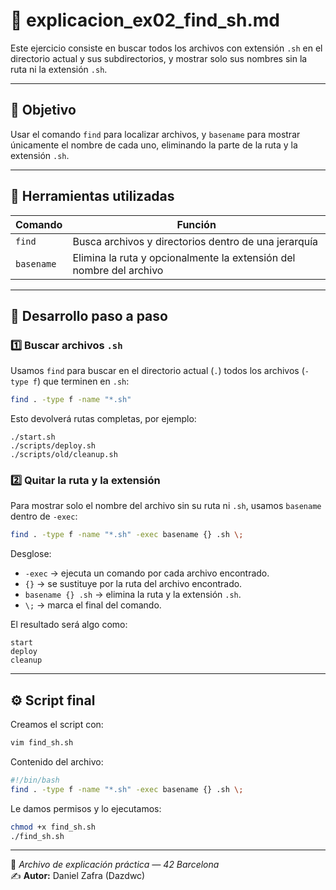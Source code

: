 # 🧩 explicacion_ex02_find_sh.md

Este ejercicio consiste en buscar todos los archivos con extensión `.sh` en el directorio actual y sus subdirectorios, y mostrar solo sus nombres sin la ruta ni la extensión `.sh`.

---

## 🧠 Objetivo

Usar el comando `find` para localizar archivos, y `basename` para mostrar únicamente el nombre de cada uno, eliminando la parte de la ruta y la extensión `.sh`.

---

## 🧰 Herramientas utilizadas

| Comando | Función |
|----------|----------|
| `find` | Busca archivos y directorios dentro de una jerarquía |
| `basename` | Elimina la ruta y opcionalmente la extensión del nombre del archivo |

---

## 🧩 Desarrollo paso a paso

### 1️⃣ Buscar archivos `.sh`
Usamos `find` para buscar en el directorio actual (`.`) todos los archivos (`-type f`) que terminen en `.sh`:
```bash
find . -type f -name "*.sh"
```

Esto devolverá rutas completas, por ejemplo:
```
./start.sh
./scripts/deploy.sh
./scripts/old/cleanup.sh
```

### 2️⃣ Quitar la ruta y la extensión
Para mostrar solo el nombre del archivo sin su ruta ni `.sh`, usamos `basename` dentro de `-exec`:

```bash
find . -type f -name "*.sh" -exec basename {} .sh \;
```

Desglose:
- `-exec` → ejecuta un comando por cada archivo encontrado.
- `{}` → se sustituye por la ruta del archivo encontrado.
- `basename {} .sh` → elimina la ruta y la extensión `.sh`.
- `\;` → marca el final del comando.

El resultado será algo como:
```
start
deploy
cleanup
```

---

## ⚙️ Script final

Creamos el script con:

```bash
vim find_sh.sh
```

Contenido del archivo:

```bash
#!/bin/bash
find . -type f -name "*.sh" -exec basename {} .sh \;
```

Le damos permisos y lo ejecutamos:

```bash
chmod +x find_sh.sh
./find_sh.sh
```

---

📘 *Archivo de explicación práctica — 42 Barcelona*  
✍️ **Autor:** Daniel Zafra (Dazdwc)
